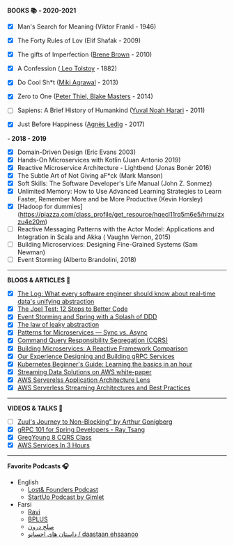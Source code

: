 
**BOOKS :books:**
 **- 2020-2021**
 - [X] Man's Search for Meaning (Viktor Frankl - 1946)
 - [X] The Forty Rules of Lov (Elif Shafak - 2009)
 - [X] The gifts of Imperfection ([Brene Brown](https://brenebrown.com/books-audio/) - 2010)
 - [X] A Confession ([ Leo Tolstoy](https://en.wikipedia.org/wiki/Leo_Tolstoy) - 1882)
 - [X] Do Cool Sh*t ([Miki Agrawal](https://www.google.com/books/edition/Do_Cool_Sh_t/rRsXxxMFRN0C?hl=en&gbpv=1&printsec=frontcover) - 2013)
 - [X] Zero to One ([Peter Thiel, Blake Masters](https://www.google.com/books/edition/Zero_to_One/POOJDQAAQBAJ?hl=en&gbpv=1&printsec=frontcover) - 2014)
 - [ ] Sapiens: A Brief History of Humankind ([Yuval Noah Harari](https://www.google.com/search?q=Yuval+Noah+Harari&stick=H4sIAAAAAAAAAOPgE-LWz9U3MDQyM00uNlHiAnGyjXINsgu1ZLKTrfST8vOz9cuLMktKUvPiy_OLsq0SS0sy8osWsQpGlpYl5ij45SdmKHgkFiUWZe5gZQQANuRcs1AAAAA&sa=X&ved=2ahUKEwj8_6GwxYPuAhVRK30KHW9YDIQQmxMoATAkegQILhAD) - 2011)
 - [X] Just Before Happiness ([Agnès Ledig](https://www.colibri.bg/eng/authors/609/agn232s-ledig) - 2017)
 


**- 2018 - 2019**
 - [X] Domain-Driven Design (Eric Evans 2003)
 - [X] Hands-On Microservices with Kotlin (Juan Antonio 2019)
 - [x] Reactive Microservice Architecture - Lightbend (Jonas Bonér 2016)
 - [x] The Subtle Art of Not Giving aF*ck (Mark Manson)
 - [x] Soft Skills: The Software Developer's Life Manual (John Z. Sonmez)
 - [x] Unlimited Memory: How to Use Advanced Learning Strategies to Learn Faster, Remember More and be More Productive (Kevin Horsley) 
 - [X] [Hadoop for dummies] (https://piazza.com/class_profile/get_resource/hqecl11rq5m6e5/hrnuizxzu4e20m)
  - [ ] Reactive Messaging Patterns with the Actor Model: Applications and Integration in Scala and Akka ( Vaughn Vernon, 2015)
 - [ ] Building Microservices: Designing Fine-Grained Systems (Sam Newman)
 - [ ] Event Storming (Alberto Brandolini, 2018)  

---

**BLOGS & ARTICLES :page_with_curl:**
- [X] [The Log: What every software engineer should know about real-time data's unifying abstraction](https://engineering.linkedin.com/distributed-systems/log-what-every-software-engineer-should-know-about-real-time-datas-unifying)
- [X] [The Joel Test: 12 Steps to Better Code](https://www.joelonsoftware.com/2000/08/09/the-joel-test-12-steps-to-better-code/)
- [x] [Event Storming and Spring with a Splash of DDD](https://spring.io/blog/2018/04/11/event-storming-and-spring-with-a-splash-of-ddd)
- [x] [The law of leaky abstraction](https://www.joelonsoftware.com/2002/11/11/the-law-of-leaky-abstractions/)
- [X] [Patterns for Microservices — Sync vs. Async](https://dzone.com/articles/patterns-for-microservices-sync-vs-async)
- [x] [Command Query Responsibility Segregation (CQRS)](https://microservices.io/patterns/data/cqrs.html)
- [x] [Building Microservices: A Reactive Framework Comparison](https://medium.com/capital-one-developers/building-microservices-a-reactive-framework-comparison-fb49d8f3c8f4)
- [X] [Our Experience Designing and Building gRPC Services](https://dzone.com/articles/our-experience-designing-and-building-grpc-service)
- [X] [Kubernetes Beginner's Guide: Learning the basics in an hour](https://www.weave.works/blog/kubernetes-beginners-guide/)
- [X] [Streaming Data Solutions on AWS white-paper](https://d0.awsstatic.com/whitepapers/whitepaper-streaming-data-solutions-on-aws-with-amazon-kinesis.pdf)
- [X] [AWS Serverelss Application Architecture Lens](https://d1.awsstatic.com/whitepapers/architecture/AWS-Serverless-Applications-Lens.pdf)
- [X] [AWS Serverless Streaming Architectures and Best Practices](https://d1.awsstatic.com/whitepapers/Serverless_Streaming_Architecture_Best_Practices.pdf)
---

**VIDEOS & TALKS :movie_camera:**
- [ ] [Zuul's Journey to Non-Blocking" by Arthur Gonigberg](https://www.youtube.com/watch?v=2oXqbLhMS_A&feature=youtu.be)
- [X] [gRPC 101 for Spring Developers - Ray Tsang](https://www.youtube.com/watch?v=xpmFhTMqWhc)
- [X] [GregYoung 8 CQRS Class](https://www.youtube.com/watch?v=whCk1Q87_ZI)
- [X] [AWS Services In 3 Hours](https://www.youtube.com/watch?v=MmsoIcYrXJU)
---

**Favorite Podcasts 🎧**
- English 
	- [Lost& Founders Podcast](https://podcasts.google.com/feed/aHR0cDovL2ZlZWRzLnNvdW5kY2xvdWQuY29tL3VzZXJzL3NvdW5kY2xvdWQ6dXNlcnM6MzM4MzQ5MDQ0L3NvdW5kcy5yc3M?sa=X&ved=0CAMQ4aUDahcKEwiYicWbq7HzAhUAAAAAHQAAAAAQAQ&hl=en)
	- [StartUp Podcast by Gimlet](https://podcasts.google.com/feed/aHR0cDovL2ZlZWRzLmZlZWRidXJuZXIuY29tL2hlYXJzdGFydHVwL1l5Smw?sa=X&ved=0CAMQ4aUDahcKEwiYicWbq7HzAhUAAAAAHQAAAAAQJQ&hl=en)
- Farsi 
	- [Ravi](https://podcasts.google.com/feed/aHR0cHM6Ly9hbmNob3IuZm0vcy9mMmNmNGQ0L3BvZGNhc3QvcnNz?hl=en)
	- [BPLUS](https://podcasts.google.com/feed/aHR0cHM6Ly9icGx1cy5saWJzeW4uY29tL3Jzcw?hl=en)
	- [صلح درون](https://podcasts.google.com/feed/aHR0cHM6Ly9mZWVkLnBvZGJlYW4uY29tL3NlcGJsb2cvZmVlZC54bWw?hl=en)
	- [داستان های احسانو / daastaan ehsaanoo](https://podcasts.google.com/feed/aHR0cHM6Ly9yc3MuY2FzdGJveC5mbS9ldmVyZXN0LzIwOTNkOThjYWJjYzRjNzg5NGE3MWYxMTAwNzA1NDU0LnhtbA?hl=en)
